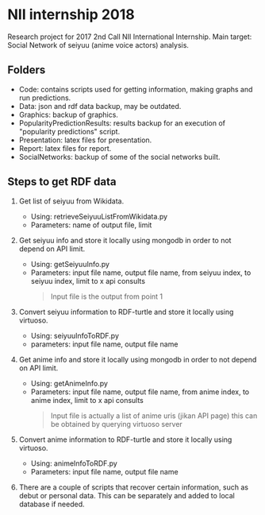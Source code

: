 # NII internship 2018

Research project for 2017 2nd Call NII International Internship.
Main target: Social Network of seiyuu (anime voice actors) analysis.

## Folders
* Code: contains scripts used for getting information, making graphs and run predictions.
* Data: json and rdf data backup, may be outdated.
* Graphics: backup of graphics.
* PopularityPredictionResults: results backup for an execution of "popularity predictions" script.
* Presentation: latex files for presentation.
* Report: latex files for report.
* SocialNetworks: backup of some of the social networks built.

## Steps to get RDF data
1. Get list of seiyuu from Wikidata.
   * Using: retrieveSeiyuuListFromWikidata.py 
   * Parameters: name of output file, limit

2. Get seiyuu info and store it locally using mongodb in order to not depend on API limit.
   * Using: getSeiyuuInfo.py 
   * Parameters: input file name, output file name, from seiyuu index, to seiyuu index, limit to x api consults
     > Input file is the output from point 1

3. Convert seiyuu information to RDF-turtle and store it locally using virtuoso.
   * Using: seiyuuInfoToRDF.py
   * parameters: input file name, output file name

4. Get anime info and store it locally using mongodb in order to not depend on API limit.
   * Using: getAnimeInfo.py
   * Parameters: input file name, output file name, from anime index, to anime index, limit to x api consults
     > Input file is actually a list of anime uris (jikan API page) this can be obtained by querying virtuoso server
    
5. Convert anime information to RDF-turtle and store it locally using virtuoso.
   * Using: animeInfoToRDF.py
   * Parameters: input file name, output file name

6. There are a couple of scripts that recover certain information, such as debut or personal data. This can be separately and added to local database if needed.

